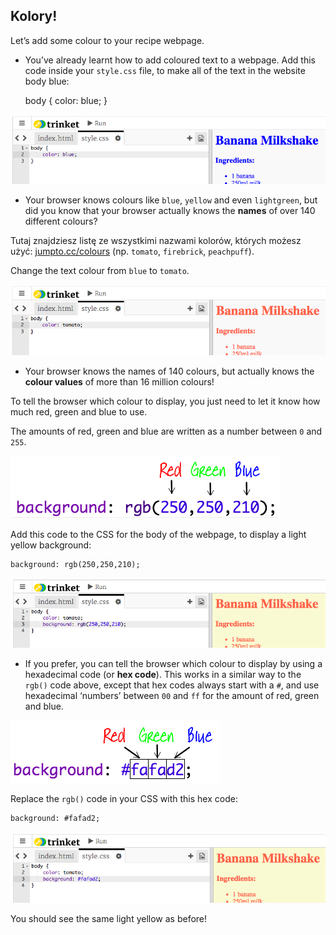 ## Kolory!

Let’s add some colour to your recipe webpage.

+ You’ve already learnt how to add coloured text to a webpage. Add this code inside your `style.css` file, to make all of the text in the website body blue:

    body {
        color: blue;
    }
    

![zrzut ekranu](images/recipe-blue.png)

+ Your browser knows colours like `blue`, `yellow` and even `lightgreen`, but did you know that your browser actually knows the **names** of over 140 different colours?

Tutaj znajdziesz listę ze wszystkimi nazwami kolorów, których możesz użyć: [jumpto.cc/colours](http://jumpto.cc/colours) (np. `tomato`, `firebrick`, `peachpuff`).

Change the text colour from `blue` to `tomato`.

![zrzut ekranu](images/recipe-tomato.png)

+ Your browser knows the names of 140 colours, but actually knows the **colour values** of more than 16 million colours!

To tell the browser which colour to display, you just need to let it know how much red, green and blue to use.

The amounts of red, green and blue are written as a number between `0` and `255`.

![zrzut ekranu](images/recipe-rgb-img.png)

Add this code to the CSS for the body of the webpage, to display a light yellow background:

    background: rgb(250,250,210);
    

![zrzut ekranu](images/recipe-rgb.png)

+ If you prefer, you can tell the browser which colour to display by using a hexadecimal code (or **hex code**). This works in a similar way to the `rgb()` code above, except that hex codes always start with a `#`, and use hexadecimal ‘numbers’ between `00` and `ff` for the amount of red, green and blue.

![zrzut ekranu](images/recipe-hex-img.png)

Replace the `rgb()` code in your CSS with this hex code:

    background: #fafad2;
    

![zrzut ekranu](images/recipe-hex.png)

You should see the same light yellow as before!